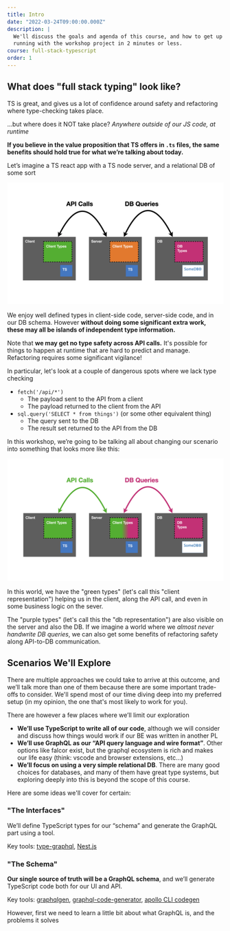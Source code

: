 ```yaml
---
title: Intro
date: "2022-03-24T09:00:00.000Z"
description: |
  We'll discuss the goals and agenda of this course, and how to get up and
  running with the workshop project in 2 minutes or less.
course: full-stack-typescript
order: 1
---
```


## What does "full stack typing" look like?

TS is great, and gives us a lot of confidence around safety and refactoring where type-checking takes place.

…but where does it NOT take place? _Anywhere outside of our JS code, at runtime_

**If you believe in the value proposition that TS offers in `.ts` files, the same benefits should hold true for what we’re talking about today.**

Let’s imagine a TS react app with a TS node server, and a relational DB of some sort

![fullstack-ts](./fullstack-ts.001.png)

We enjoy well defined types in client-side code, server-side code, and in our DB schema. However **without doing some significant extra work, these may all be islands of independent type information.**

Note that **we may get no type safety across API calls.** It's possible for things to happen at runtime that are hard to predict and manage. Refactoring requires some significant vigilance!

In particular, let's look at a couple of dangerous spots where we lack type checking

- `fetch('/api/*')`
  - The payload sent to the API from a client
  - The payload returned to the client from the API
- `sql.query('SELECT * from things')` (or some other equivalent thing)
  - The query sent to the DB
  - The result set returned to the API from the DB

In this workshop, we’re going to be talking all about changing our scenario into something that looks more like this:

![fullstack-ts](./fullstack-ts.002.png)

In this world, we have the "green types" (let's call this "client representation")
helping us in the client, along the API call, and even in some business logic on the sever.

The "purple types" (let's call this the "db representation") are also visible on the server
and also the DB. If we imagine a world where we _almost never handwrite DB queries_, we can also get some benefits
of refactoring safety along API-to-DB communication.

## Scenarios We'll Explore

There are multiple approaches we could take to arrive at this outcome, and we’ll talk more than one of them because there are some important trade-offs to consider. We'll spend most of our time diving deep into my preferred setup (in my opinion, the one that's most likely to work for you).

There are however a few places where we’ll limit our exploration

- **We’ll use TypeScript to write all of our code**, although we will consider and discuss how things would work if our BE was written in another PL
- **We’ll use GraphQL as our “API query language and wire format”**. Other options like falcor exist, but the graphql ecosystem is rich and makes our life easy (think: vscode and browser extensions, etc…)
- **We’ll focus on using a very simple relational DB**. There are many good choices for databases, and many of them have great type systems, but exploring deeply into this is beyond the scope of this course.

Here are some ideas we'll cover for certain:

### "The Interfaces"

We’ll define TypeScript types for our “schema” and generate the GraphQL part using a tool.

Key tools: [type-graphql](https://github.com/MichalLytek/type-graphql), [Nest.js](https://docs.nestjs.com/graphql/quick-start)

### "The Schema"

**Our single source of truth will be a GraphQL schema**, and we’ll generate TypeScript code both for our UI and API.

Key tools: [graphqlgen](https://github.com/prisma-labs/graphqlgen), [graphql-code-generator](https://www.graphql-code-generator.com/), [apollo CLI codegen](https://github.com/apollographql/apollo-tooling#apollo-clientcodegen-output)

However, first we need to learn a little bit about what GraphQL is, and the problems it solves
